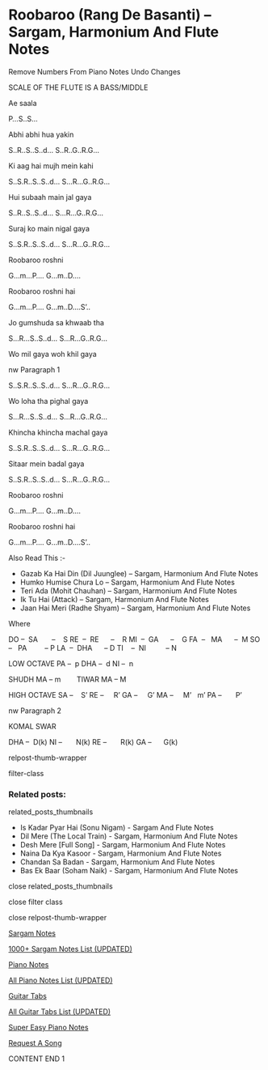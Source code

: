 
# Roobaroo (Rang De Basanti) – Sargam, Harmonium And Flute Notes

Remove Numbers From Piano Notes
Undo Changes

SCALE OF THE FLUTE IS A BASS/MIDDLE

Ae saala

P…S..S…

Abhi abhi hua yakin

S..R..S..S..d… S..R..G..R.G…

Ki aag hai mujh mein kahi

S..S.R..S..S..d… S…R…G..R.G…

Hui subaah main jal gaya

S..R..S..S..d… S…R…G..R.G…

Suraj ko main nigal gaya

S..S.R..S..S..d… S…R…G..R.G…

Roobaroo roshni

G…m…P…. G…m..D….

Roobaroo roshni hai

G…m…P…. G…m..D….S’..

Jo gumshuda sa khwaab tha

S…R…S..S..d… S…R…G..R.G…

Wo mil gaya woh khil gaya

nw Paragraph 1

S..S.R..S..S..d… S…R…G..R.G…

Wo loha tha pighal gaya

S…R…S..S..d… S…R…G..R.G…

Khincha khincha machal gaya

S..S.R..S..S..d… S…R…G..R.G…

Sitaar mein badal gaya

S..S.R..S..S..d… S…R…G..R.G…

Roobaroo roshni

G…m…P…. G…m..D….

Roobaroo roshni hai

G…m…P…. G…m..D….S’..

Also Read This :-

* Gazab Ka Hai Din (Dil Juunglee) – Sargam, Harmonium And Flute Notes
* Humko Humise Chura Lo – Sargam, Harmonium And Flute Notes
* Teri Ada (Mohit Chauhan) – Sargam, Harmonium And Flute Notes
* Ik Tu Hai (Attack) – Sargam, Harmonium And Flute Notes
* Jaan Hai Meri (Radhe Shyam) – Sargam, Harmonium And Flute Notes

Where

DO –  SA       –    S
RE  –  RE      –    R
MI  –  GA      –    G
FA  –   MA      –  M
SO  –   PA         – P
LA  –  DHA      – D
TI    –  NI          – N

LOW OCTAVE
PA –  p
DHA –  d
NI –  n

SHUDH MA – m        TIWAR MA – M

HIGH OCTAVE
SA –    S’
RE –     R’
GA –     G’
MA –     M’   m’
PA –       P’

nw Paragraph 2

KOMAL SWAR

DHA –  D(k)
NI –       N(k)
RE –       R(k)
GA –      G(k)

relpost-thumb-wrapper

filter-class

### Related posts:

related_posts_thumbnails

* Is Kadar Pyar Hai (Sonu Nigam) - Sargam And Flute Notes
* Dil Mere (The Local Train) - Sargam, Harmonium And Flute Notes
* Desh Mere [Full Song] - Sargam, Harmonium And Flute Notes
* Naina Da Kya Kasoor - Sargam, Harmonium And Flute Notes
* Chandan Sa Badan - Sargam, Harmonium And Flute Notes
* Bas Ek Baar (Soham Naik) - Sargam, Harmonium And Flute Notes

close related_posts_thumbnails

close filter class

close relpost-thumb-wrapper

[Sargam Notes](https://www.notationsworld.com/sargam-notes.html)

[1000+ Sargam Notes List (UPDATED)](https://www.notationsworld.com/all-songs-list-sargam-notes.html)

[Piano Notes](https://www.notationsworld.com/piano-notes.html)

[All Piano Notes List (UPDATED)](https://www.notationsworld.com/all-songs-list-piano-notes.html)

[Guitar Tabs](https://www.notationsworld.com/guitar-tabs.html)

[All Guitar Tabs List (UPDATED)](https://www.notationsworld.com/all-songs-list-guitar-tabs.html)

[Super Easy Piano Notes](https://studywall.in/)

[Request A Song](https://www.notationsworld.com/request-a-song.html)

CONTENT END 1

